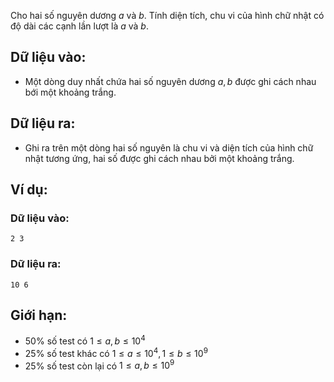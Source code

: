 Cho hai số nguyên dương $a$ và $b$. Tính diện tích, chu vi của hình chữ nhật có độ dài các cạnh lần lượt là $a$ và $b$.

## Dữ liệu vào:
- Một dòng duy nhất chứa hai số nguyên dương $a,b$ được ghi cách nhau bới một khoảng trắng.

## Dữ liệu ra:
- Ghi ra trên một dòng hai số nguyên là chu vi và diện tích của hình chữ nhật tương ứng, hai số được ghi cách nhau bởi một khoảng trắng.

## Ví dụ:
### Dữ liệu vào:
```
2 3
```

### Dữ liệu ra:
```
10 6
```

## Giới hạn:
- $50\%$ số test có $1≤a,b≤10^4$
- $25\%$ số test khác có $1≤a≤10^4,1≤b≤10^9$
- $25\%$ số test còn lại có $1≤a,b≤10^9$